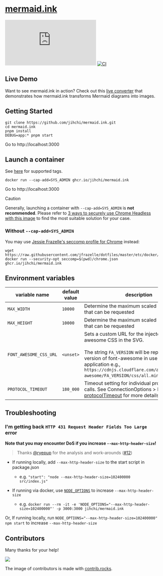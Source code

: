 # [mermaid.ink](https://mermaid.ink)

[![GitHub](https://img.shields.io/github/license/jihchi/mermaid.ink)](./LICENSE)
[![CI](https://github.com/jihchi/mermaid.ink/actions/workflows/CI.yaml/badge.svg)](https://github.com/jihchi/mermaid.ink/actions/workflows/CI.yaml)

## Live Demo

Want to see mermaid.ink in action? Check out this [live converter](https://freeslugs.github.io/mermaid-converter/) that demonstrates how mermaid.ink transforms Mermaid diagrams into images.

## Getting Started

```
git clone https://github.com/jihchi/mermaid.ink.git
cd mermaid.ink
pnpm install
DEBUG=app:* pnpm start
```

Go to http://localhost:3000

## Launch a container

See [here](https://github.com/jihchi/mermaid.ink/pkgs/container/mermaid.ink) for supported tags.

```
docker run --cap-add=SYS_ADMIN ghcr.io/jihchi/mermaid.ink
```

Go to http://localhost:3000

> [!CAUTION]
> Generally, launching a container with `--cap-add=SYS_ADMIN` is **not recommended**.
> Please refer to [3 ways to securely use Chrome Headless with this image](https://github.com/Zenika/alpine-chrome?tab=readme-ov-file#3-ways-to-securely-use-chrome-headless-with-this-image)
> to find the most suitable solution for your case.

### Without `--cap-add=SYS_ADMIN`

You may use [Jessie Frazelle's seccomp profile for Chrome](https://github.com/Zenika/alpine-chrome/blob/master/chrome.json) instead:

```
wget https://raw.githubusercontent.com/jfrazelle/dotfiles/master/etc/docker/seccomp/chrome.json
docker run --security-opt seccomp=$(pwd)/chrome.json ghcr.io/jihchi/mermaid.ink
```

## Environment variables

| variable name          | default value | description                                                                                                                                                                                                                                                          |
| ---------------------- | ------------- | -------------------------------------------------------------------------------------------------------------------------------------------------------------------------------------------------------------------------------------------------------------------- |
| `MAX_WIDTH`            | `10000`       | Determine the maximum scaled diagram width that can be requested                                                                                                                                                                                                     |
| `MAX_HEIGHT`           | `10000`       | Determine the maximum scaled diagram height that can be requested                                                                                                                                                                                                    |
| `FONT_AWESOME_CSS_URL` | `<unset>`     | Sets a custom URL for the injected font-awesome CSS in the SVG. <br><br> The string `FA_VERSION` will be replaced with the version of font-awesome in use by the application e.g., `https://cdnjs.cloudflare.com/ajax/libs/font-awesome/FA_VERSION/css/all.min.css`. |
| `PROTOCOL_TIMEOUT`     | `180_000`     | Timeout setting for individual protocol (CDP) calls. See ConnectionOptions > Properties > [protocolTimeout](https://pptr.dev/api/puppeteer.connectoptions#properties) for more details                                                                               |

## Troubleshooting

### I'm getting back `HTTP 431 Request Header Fields Too Large` error

**Note that you may encounter DoS if you increase `--max-http-header-size`!**

> Thanks [@ryepup](https://github.com/ryepup) for the analysis and work-arounds ([#12](https://github.com/jihchi/mermaid.ink/issues/12))

- If running locally, add `--max-http-header-size` to the start script in package.json

  - e.g. `"start": "node --max-http-header-size=102400000 src/index.js"`

- If running via docker, use [`NODE_OPTIONS`](https://nodejs.org/api/cli.html#cli_node_options_options) to increase `--max-http-header-size`
  - e.g. `docker run --rm -it -e 'NODE_OPTIONS="--max-http-header-size=102400000"' -p 3000:3000 jihchi/mermaid.ink`

Or, If running locally, run `NODE_OPTIONS="--max-http-header-size=102400000" npm start` to increase `--max-http-header-size`

## Contributors

Many thanks for your help!

<a href="https://github.com/jihchi/mermaid.ink/graphs/contributors">
  <img src="https://contrib.rocks/image?repo=jihchi/mermaid.ink&max=11" />
</a>

The image of contributors is made with [contrib.rocks](https://contrib.rocks).
